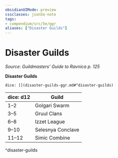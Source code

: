 ```yaml
---
obsidianUIMode: preview
cssclasses: json5e-note
tags:
- compendium/src/5e/ggr
aliases: ["Disaster Guilds"]
---
```

# Disaster Guilds
*Source: Guildmasters' Guide to Ravnica p. 125* 

**Disaster Guilds**

`dice: [](disaster-guilds-ggr.md#^disaster-guilds)`

| dice: d12 | Guild |
|-----------|-------|
| 1–2 | Golgari Swarm |
| 3–5 | Gruul Clans |
| 6–8 | Izzet League |
| 9–10 | Selesnya Conclave |
| 11–12 | Simic Combine |
^disaster-guilds